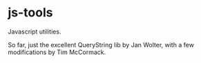 # js-tools

Javascript utilities.

So far, just the excellent QueryString lib by Jan Wolter, with a few
modifications by Tim McCormack.

